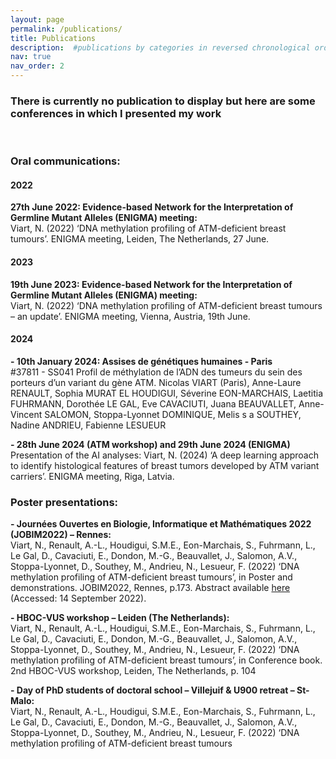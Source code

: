 ```yaml
---
layout: page
permalink: /publications/
title: Publications
description:  #publications by categories in reversed chronological order. generated by jekyll-scholar.
nav: true
nav_order: 2
---
```


### There is currently no publication to display but here are some conferences in which I presented my work  
<br>
  
### Oral communications:

#### 2022
**27th June 2022: Evidence-based Network for the Interpretation of Germline Mutant Alleles (ENIGMA) meeting:**\
Viart, N. (2022) ‘DNA methylation profiling of ATM-deficient breast tumours’. ENIGMA meeting, Leiden, The Netherlands, 27 June.

#### 2023

**19th June 2023: Evidence-based Network for the Interpretation of Germline Mutant Alleles (ENIGMA) meeting:**\
Viart, N. (2022) ‘DNA methylation profiling of ATM-deficient breast tumours – an update’. ENIGMA meeting, Vienna, Austria, 19th June.

#### 2024
**- 10th January 2024: Assises de génétiques humaines - Paris**\
#37811 - SS041 Profil de méthylation de l’ADN des tumeurs du sein des porteurs d’un variant du gène ATM. Nicolas VIART (Paris), Anne-Laure RENAULT, Sophia MURAT EL HOUDIGUI, Séverine EON-MARCHAIS, Laetitia FUHRMANN, Dorothée LE GAL, Eve CAVACIUTI, Juana BEAUVALLET, Anne-Vincent SALOMON, Stoppa-Lyonnet DOMINIQUE, Melis s a SOUTHEY, Nadine ANDRIEU, Fabienne LESUEUR

**- 28th June 2024 (ATM workshop) and 29th June 2024 (ENIGMA)**\
Presentation of the AI analyses: Viart, N. (2024) ‘A deep learning approach to identify histological features of breast tumors developed by ATM variant carriers’. ENIGMA meeting, Riga, Latvia.


### Poster presentations:

**- Journées Ouvertes en Biologie, Informatique et Mathématiques 2022 (JOBIM2022) – Rennes:**\
Viart, N., Renault, A.-L., Houdigui, S.M.E., Eon-Marchais, S., Fuhrmann, L., Le Gal, D., Cavaciuti, E., Dondon, M.-G., Beauvallet, J., Salomon, A.V., Stoppa-Lyonnet, D., Southey, M., Andrieu, N., Lesueur, F. (2022) ‘DNA methylation profiling of ATM-deficient breast tumours’, in Poster and demonstrations. JOBIM2022, Rennes, p.173. Abstract available [here](https://jobim2022.sciencesconf.org/data/pages/JOBIM2022_proceedings_posters_demos.pdf) (Accessed: 14 September 2022).

**- HBOC-VUS workshop – Leiden (The Netherlands):**\
Viart, N., Renault, A.-L., Houdigui, S.M.E., Eon-Marchais, S., Fuhrmann, L., Le Gal, D., Cavaciuti, E., Dondon, M.-G., Beauvallet, J., Salomon, A.V., Stoppa-Lyonnet, D., Southey, M., Andrieu, N., Lesueur, F. (2022) ‘DNA methylation profiling of ATM-deficient breast tumours’, in Conference book. 2nd HBOC-VUS workshop, Leiden, The Netherlands, p. 104

**- Day of PhD students of doctoral school – Villejuif & U900 retreat – St-Malo:**\
Viart, N., Renault, A.-L., Houdigui, S.M.E., Eon-Marchais, S., Fuhrmann, L., Le Gal, D., Cavaciuti, E., Dondon, M.-G., Beauvallet, J., Salomon, A.V., Stoppa-Lyonnet, D., Southey, M., Andrieu, N., Lesueur, F. (2022) ‘DNA 
methylation profiling of ATM-deficient breast tumours


<!-- _pages/publications.md -->

<!--
{% if site.search_enabled %}
<input type="text" id="bibsearch" spellcheck="false" autocomplete="off" class="search bibsearch-form-input" placeholder="Type to filter">
{% endif %}

<div class="publications">
{% bibliography %}
</div>
-->
